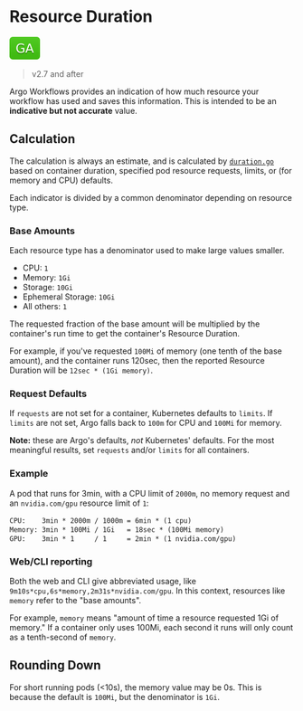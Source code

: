 # Resource Duration

![GA](assets/ga.svg)

> v2.7 and after

Argo Workflows provides an indication of how much resource your workflow has used and saves this
information. This is intended to be an **indicative but not accurate** value.

## Calculation

The calculation is always an estimate, and is calculated by [`duration.go`](https://github.com/argoproj/argo-workflows/blob/master/util/resource/duration.go)
based on container duration, specified pod resource requests, limits, or (for memory and CPU)
defaults.

Each indicator is divided by a common denominator depending on resource type.

### Base Amounts

Each resource type has a denominator used to make large values smaller.

* CPU: `1`
* Memory: `1Gi`
* Storage: `10Gi`
* Ephemeral Storage: `10Gi`
* All others: `1`

The requested fraction of the base amount will be multiplied by the container's run time to get
the container's Resource Duration.

For example, if you've requested `100Mi` of memory (one tenth of the base amount), and the container
runs 120sec, then the reported Resource Duration will be `12sec * (1Gi memory)`.

### Request Defaults

If `requests` are not set for a container, Kubernetes defaults to `limits`. If `limits` are not set,
Argo falls back to `100m` for CPU and `100Mi` for memory.

**Note:** these are Argo's defaults, _not_ Kubernetes' defaults. For the most meaningful results,
set `requests` and/or `limits` for all containers.

### Example

A pod that runs for 3min, with a CPU limit of `2000m`, no memory request and an `nvidia.com/gpu`
resource limit of `1`:

```text
CPU:    3min * 2000m / 1000m = 6min * (1 cpu)
Memory: 3min * 100Mi / 1Gi   = 18sec * (100Mi memory)
GPU:    3min * 1     / 1     = 2min * (1 nvidia.com/gpu)
```

### Web/CLI reporting

Both the web and CLI give abbreviated usage, like `9m10s*cpu,6s*memory,2m31s*nvidia.com/gpu`. In
this context, resources like `memory` refer to the "base amounts".

For example, `memory` means "amount of time a resource requested 1Gi of memory." If a container only
uses 100Mi, each second it runs will only count as a tenth-second of `memory`.

## Rounding Down

For short running pods (<10s), the memory value may be 0s. This is because the default is `100Mi`,
but the denominator is `1Gi`.
